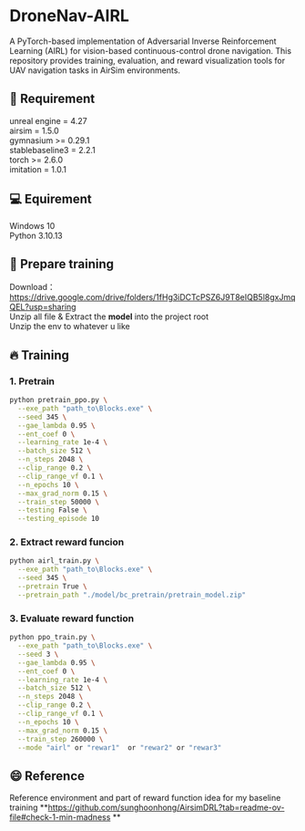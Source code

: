 # DroneNav-AIRL

A PyTorch-based implementation of Adversarial Inverse Reinforcement Learning (AIRL) for vision-based continuous-control drone navigation. This repository provides training, evaluation, and reward visualization tools for UAV navigation tasks in AirSim environments.

## 🚀 Requirement
unreal engine = 4.27<br>
airsim = 1.5.0<br>
gymnasium >= 0.29.1<br>
stablebaseline3 = 2.2.1<br>
torch >= 2.6.0<br>
imitation = 1.0.1<br>

## 💻 Equirement
Windows 10<br>
Python 3.10.13<br>

## 🔌 Prepare training
Download：https://drive.google.com/drive/folders/1fHg3iDCTcPSZ6J9T8eIQB5l8gxJmqQEL?usp=sharing <br>
Unzip all file & Extract the **model** into the project root <br>
Unzip the env to whatever u like

## 🔥 Training

### 1. Pretrain

```bash
python pretrain_ppo.py \
  --exe_path "path_to\Blocks.exe" \
  --seed 345 \
  --gae_lambda 0.95 \
  --ent_coef 0 \
  --learning_rate 1e-4 \
  --batch_size 512 \
  --n_steps 2048 \
  --clip_range 0.2 \
  --clip_range_vf 0.1 \
  --n_epochs 10 \
  --max_grad_norm 0.15 \
  --train_step 50000 \
  --testing False \
  --testing_episode 10
```
### 2. Extract reward funcion

```bash
python airl_train.py \
  --exe_path "path_to\Blocks.exe" \
  --seed 345 \
  --pretrain True \
  --pretrain_path "./model/bc_pretrain/pretrain_model.zip"
```
### 3. Evaluate reward function

```bash
python ppo_train.py \
  --exe_path "path_to\Blocks.exe" \
  --seed 3 \
  --gae_lambda 0.95 \
  --ent_coef 0 \
  --learning_rate 1e-4 \
  --batch_size 512 \
  --n_steps 2048 \
  --clip_range 0.2 \
  --clip_range_vf 0.1 \
  --n_epochs 10 \
  --max_grad_norm 0.15 \
  --train_step 260000 \
  --mode "airl" or "rewar1"  or "rewar2" or "rewar3"
```
## 😄 Reference

Reference environment and part of reward function idea for my baseline training **https://github.com/sunghoonhong/AirsimDRL?tab=readme-ov-file#check-1-min-madness **
